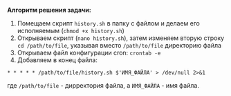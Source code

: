 **Алгоритм решения задачи:**
1. Помещаем скрипт ```history.sh``` в папку с файлом и делаем его исполняемым (```chmod +x history.sh```)
2. Открываем скрипт (```nano history.sh```), затем изменяем вторую строку ```cd /path/to/file```,
указывая вместо ```/path/to/file```  директорию файла
3. Открываем файл конфигурации cron: ```crontab -e```
4. Добавляем в конец файла:

```* * * * * /path/to/file/history.sh $'ИМЯ_ФАЙЛА' > /dev/null 2>&1``` 

где ```/path/to/file``` - дирректория файла, а ```ИМЯ_ФАЙЛА``` - имя файла.
 
